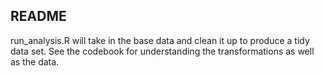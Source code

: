 ## README

run_analysis.R will take in the base data and clean it up to produce a tidy data set. See the codebook for understanding the transformations as well as the data.